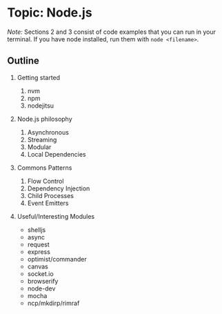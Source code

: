 Topic: Node.js
==============

*Note:* Sections 2 and 3 consist of code examples that you can run in your terminal. If you have node installed, run them with `node <filename>`.

Outline
-------

1.	Getting started
	1.	nvm
	2.	npm
	3.	nodejitsu

2.	Node.js philosophy
	1.	Asynchronous
	2.	Streaming
	3.	Modular
	4.	Local Dependencies

3.	Commons Patterns
	1.	Flow Control
	2.	Dependency Injection
	3.	Child Processes
	4.	Event Emitters

4.	Useful/Interesting Modules
	-	shelljs
	-	async
	-	request
	-	express
	-	optimist/commander
	-	canvas
	-	socket.io
	-	browserify
	-	node-dev
	-	mocha
	-	ncp/mkdirp/rimraf